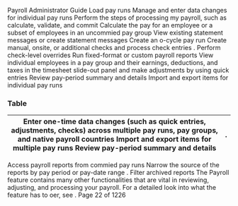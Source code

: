 Payroll Administrator Guide
Load pay runs
Manage and enter data changes for individual pay runs
Perform the steps of processing my payroll, such as calculate, validate, and commit
Calculate the pay for an employee or a subset of employees in an uncommied pay
group
View existing statement messages or create statement messages
Create an o-cycle pay run
Create manual, onsite, or additional checks and process check entries
.
Perform check-level overrides
Run fixed-format or custom payroll reports
View individual employees in a pay group and their earnings, deductions, and taxes
in the timesheet slide-out panel and make adjustments by using quick entries
Review pay-period summary and details
Import and export items for individual pay runs
### Table

| Enter one-time data changes (such as quick entries, adjustments, checks) across multiple pay runs, pay groups, and native payroll countries Import and export items for multiple pay runs Review pay-period summary and details | . |
|:---:|:---:|

Access payroll reports from commied pay runs
Narrow the source of the reports by pay period or pay-date range
.
Filter archived reports
The Payroll feature contains many other functionalities that are vital in reviewing, adjusting, and processing your
payroll. For a detailed look into what the feature has to oer, see .
Page 22 of 1226
